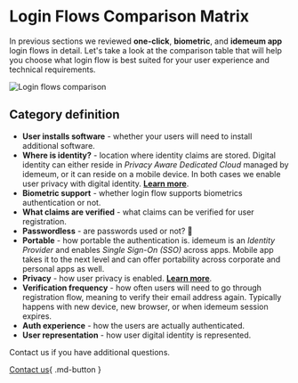 # Login Flows Comparison Matrix

In previous sections we reviewed **one-click**, **biometric**, and **idemeum app** login flows in detail. Let's take a look at the comparison table that will help you choose what login flow is best suited for your user experience and technical requirements. 

![Login flows comparison](/assets/flows-comparison/flows-comparison.png)

## Category definition

* **User installs software** - whether your users will need to install additional software.
* **Where is identity?** - location where identity claims are stored. Digital identity can either reside in *Privacy Aware Dedicated Cloud* managed by idemeum, or it can reside on a mobile device. In both cases we enable user privacy with digital identity. [**Learn more**](https://blog.idemeum.com/idemeum-keeps-identity-secure-and-private/).
* **Biometric support** - whether login flow supports biometrics authentication or not. 
* **What claims are verified** - what claims can be verified for user registration. 
* **Passwordless** - are passwords used or not? 🤣
* **Portable** - how portable the authentication is. idemeum is an *Identity Provider* and enables *Single Sign-On (SSO)* across apps. Mobile app takes it to the next level and can offer portability across corporate and personal apps as well. 
* **Privacy** - how user privacy is enabled. [**Learn more**](https://blog.idemeum.com/idemeum-keeps-identity-secure-and-private/).
* **Verification frequency** - how often users will need to go through registration flow, meaning to verify their email address again. Typically happens with new device, new browser, or when idemeum session expires.
* **Auth experience** - how the users are actually authenticated. 
* **User representation** - how user digital identity is represented.

Contact us if you have additional questions. 

[Contact us](/gethelp/){ .md-button }
